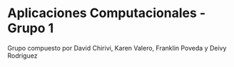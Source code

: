 # Aplicaciones Computacionales - Grupo 1
Grupo compuesto por David Chirivi, Karen Valero, Franklin Poveda y Deivy Rodriguez
